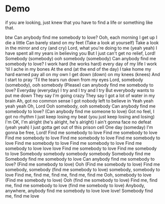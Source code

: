 # Demo

if you are looking, just knew that you have to find a life or something like that. 

btw
Can anybody find me somebody to love?
Ooh, each morning I get up I die a little
Can barely stand on my feet
(Take a look at yourself) Take a look in the mirror and cry (and cry)
Lord, what you're doing to me (yeah yeah)
I have spent all my years in believing you
But I just can't get no relief, Lord!
Somebody (somebody) ooh somebody (somebody)
Can anybody find me somebody to love?
I work hard (he works hard) every day of my life
I work 'til I ache in my bones
At the end (at the end of the day)
I take home my hard earned pay all on my own
I get down (down) on my knees (knees)
And I start to pray
'Til the tears run down from my eyes
Lord, somebody (somebody), ooh somebody
(Please) can anybody find me somebody to love?
Everyday (everyday) I try and I try and I try
But everybody wants to put me down
They say I'm going crazy
They say I got a lot of water in my brain
Ah, got no common sense
I got nobody left to believe in
Yeah yeah yeah yeah
Oh, Lord
Ooh somebody, ooh somebody
Can anybody find me somebody to love?
(Can anybody find me someone to love)
Got no feel, I got no rhythm
I just keep losing my beat (you just keep losing and losing)
I'm OK, I'm alright (he's alright, he's alright)
I ain't gonna face no defeat (yeah yeah)
I just gotta get out of this prison cell
One day (someday) I'm gonna be free, Lord!
Find me somebody to love
Find me somebody to love
Find me somebody to love
Find me somebody to love
Find me somebody to love
Find me somebody to love
Find me somebody to love
Find me somebody to love love love
Find me somebody to love
Find me somebody to love
Somebody somebody somebody somebody
Somebody find me
Somebody find me somebody to love
Can anybody find me somebody to love?
(Find me somebody to love)
Ooh
(Find me somebody to love)
Find me somebody, somebody (find me somebody to love) somebody, somebody to love
Find me, find me, find me, find me, find me
Ooh, somebody to love (Find me somebody to love)
Ooh (find me somebody to love)
Find me, find me, find me somebody to love (find me somebody to love)
Anybody, anywhere, anybody find me somebody to love love love!
Somebody find me, find me love
